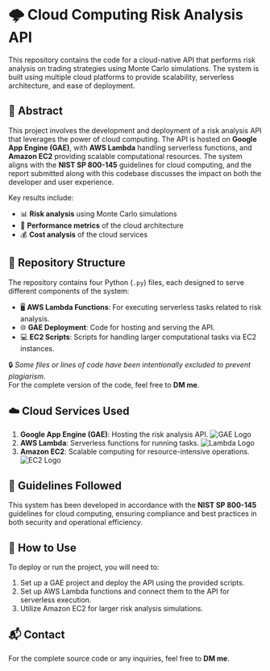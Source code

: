 # 🌩️ Cloud Computing Risk Analysis API

This repository contains the code for a cloud-native API that performs risk analysis on trading strategies using Monte Carlo simulations. The system is built using multiple cloud platforms to provide scalability, serverless architecture, and ease of deployment.

## 📝 Abstract

This project involves the development and deployment of a risk analysis API that leverages the power of cloud computing. The API is hosted on **Google App Engine (GAE)**, with **AWS Lambda** handling serverless functions, and **Amazon EC2** providing scalable computational resources. The system aligns with the **NIST SP 800-145** guidelines for cloud computing, and the report submitted along with this codebase discusses the impact on both the developer and user experience.

Key results include:
- 📊 **Risk analysis** using Monte Carlo simulations
- 🚀 **Performance metrics** of the cloud architecture
- 💰 **Cost analysis** of the cloud services

## 📂 Repository Structure

The repository contains four Python (`.py`) files, each designed to serve different components of the system:
- 🖥️ **AWS Lambda Functions**: For executing serverless tasks related to risk analysis.
- 🌐 **GAE Deployment**: Code for hosting and serving the API.
- 💻 **EC2 Scripts**: Scripts for handling larger computational tasks via EC2 instances.

🔒 *Some files or lines of code have been intentionally excluded to prevent plagiarism.*  
For the complete version of the code, feel free to **DM me**.

## ☁️ Cloud Services Used

1. **Google App Engine (GAE)**: Hosting the risk analysis API. ![GAE Logo](https://img.icons8.com/color/48/google-cloud.png)
2. **AWS Lambda**: Serverless functions for running tasks. ![Lambda Logo](https://img.icons8.com/color/48/amazon-web-services.png)
3. **Amazon EC2**: Scalable computing for resource-intensive operations. ![EC2 Logo](https://img.icons8.com/color/48/amazon-ec2.png)

## 📜 Guidelines Followed

This system has been developed in accordance with the **NIST SP 800-145** guidelines for cloud computing, ensuring compliance and best practices in both security and operational efficiency.

## 🚀 How to Use

To deploy or run the project, you will need to:
1. Set up a GAE project and deploy the API using the provided scripts.
2. Set up AWS Lambda functions and connect them to the API for serverless execution.
3. Utilize Amazon EC2 for larger risk analysis simulations.

## 📬 Contact

For the complete source code or any inquiries, feel free to **DM me**.
